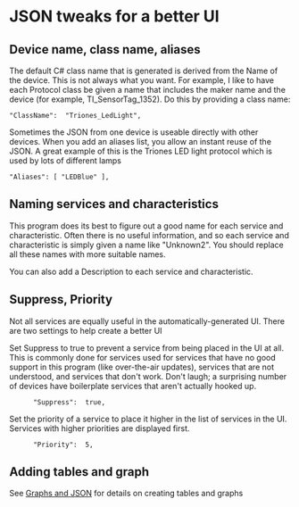 ﻿# JSON tweaks for a better UI

## Device name, class name, aliases

The default C# class name that is generated is derived from the Name of the device. This is 
not always what you want. For example, I like to have each Protocol class be given a name that
includes the maker name and the device (for example, TI_SensorTag_1352). Do this by providing 
a class name:

    "ClassName":  "Triones_LedLight",

Sometimes the JSON from one device is useable directly with other devices. When you add an aliases list,
you allow an instant reuse of the JSON. A great example of this is the Triones LED light protocol
which is used by lots of different lamps

    "Aliases": [ "LEDBlue" ],

## Naming services and characteristics

This program does its best to figure out a good name for each service and characteristic. Often
there is no useful information, and so each service and characteristic is simply given a name
like "Unknown2". You should replace all these names with more suitable names.

You can also add a Description to each service and characteristic.

## Suppress, Priority

Not all services are equally useful in the automatically-generated UI. There are two settings
to help create a better UI

Set Suppress to true to prevent a service from being placed in the UI at all. This is commonly
done for services used for services that have no good support in this program (like over-the-air updates),
services that are not understood, and services that don't work. Don't laugh; a surprising number
of devices have boilerplate services that aren't actually hooked up.

          "Suppress":  true,

Set the priority of a service to place it higher in the list of services in the UI. Services with
higher priorities are displayed first.

          "Priority":  5,

## Adding tables and graph

See [Graphs and JSON](Json_Graphs.md) for details on creating tables and graphs